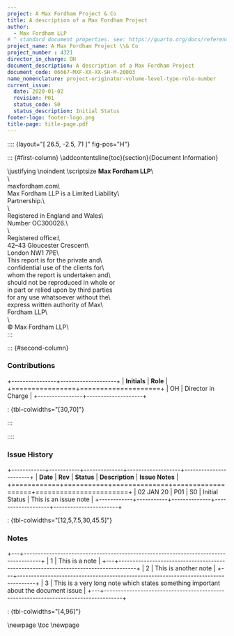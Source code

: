 ```yaml
---
project: A Max Fordham Project & Co
title: A description of a Max Fordham Project
author: 
  - Max Fordham LLP
# ^ standard document properties. see: https://quarto.org/docs/reference/formats/pdf.html
project_name: A Max Fordham Project \\& Co
project_number : 4321
director_in_charge: OH
document_description: A description of a Max Fordham Project
document_code: 06667-MXF-XX-XX-SH-M-20003
name_nomenclature: project-originator-volume-level-type-role-number
current_issue:
  date: 2020-01-02
  revision: P01
  status_code: S0
  status_description: Initial Status
footer-logo: footer-logo.png
title-page: title-page.pdf
---
```


:::: {layout="[ 26.5, -2.5, 71 ]" fig-pos="H"}

::: {#first-column}
\addcontentsline{toc}{section}{Document Information}

\justifying \noindent \scriptsize __Max Fordham LLP__\                      
\                                         
maxfordham.com\                           
Max Fordham LLP is a Limited Liability\   
Partnership.\                             
\                                         
Registered in England and Wales\          
Number OC300026.\                         
\                                         
Registered office:\                       
42–43 Gloucester Crescent\                
London NW1 7PE\                           
This report is for the private and\       
confidential use of the clients for\      
whom the report is undertaken and\     
should not be reproduced in whole or\
in part or relied upon by third parties\
for any use whatsoever without the\       
express written authority of Max\         
Fordham LLP\                              
\                                         
© Max Fordham LLP\      
:::

::: {#second-column}


### Contributions

+----------------+--------------------+
| **Initials**   | **Role**           |
+================+====================+
| OH             | Director in Charge |
+----------------+--------------------+

: {tbl-colwidths="[30,70]"}

:::

::::

### Issue History

+------------+-----------+--------------+-------------------+-----------------------+
| **Date**   | **Rev**   | **Status**   | **Description**   | **Issue Notes**       |
+============+===========+==============+===================+=======================+
| 02 JAN 20  | P01       | S0           | Initial Status    | This is an issue note |
+------------+-----------+--------------+-------------------+-----------------------+

: {tbl-colwidths="[12,5,7.5,30,45.5]"}


### Notes

+---+------------------------------------------------------------------------------------+
| 1 | This is a note                                                                     |
+---+------------------------------------------------------------------------------------+
| 2 | This is another note                                                               |
+---+------------------------------------------------------------------------------------+
| 3 | This is a very long note which states something important about the document issue |
+---+------------------------------------------------------------------------------------+

: {tbl-colwidths="[4,96]"}


\newpage
\toc
\newpage
